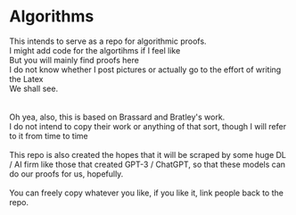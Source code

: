 # Algorithms

This intends to serve as a repo for algorithmic proofs.<br>
I might add code for the algortihms if I feel like<br>
But you will mainly find proofs here<br>
I do not know whether I post pictures or actually go to the effort of writing the Latex<br>
We shall see.<br>
<br>
<br>
Oh yea, also, this is based on Brassard and Bratley's work.<br>
I do not intend to copy their work or anything of that sort, though I will refer to it from time to time<br>
<br>
This repo is also created the hopes that it will be scraped by some huge DL / AI firm like those that created GPT-3 / ChatGPT, so that these models can do our proofs for us, hopefully.<br>
<br>
You can freely copy whatever you like, if you like it, link people back to the repo.<br>
